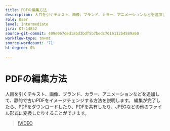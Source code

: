 ```yaml
---
title: PDFの編集方法
description: 人目を引くテキスト、画像、ブランド、カラー、アニメーションなどを追加して、静的で古いPDFをイメージチェンジする方法を説明します
role: User
level: Intermediate
jira: KT-14852
source-git-commit: 409e067ded1abd3bdf5b7bedc7616112b4589a60
workflow-type: tm+mt
source-wordcount: '71'
ht-degree: 0%

---
```


# PDFの編集方法

人目を引くテキスト、画像、ブランド、カラー、アニメーションなどを追加して、静的で古いPDFをイメージチェンジする方法を説明します。 編集が完了したら、PDFをダウンロードしたり、PDFを共有したり、JPEGなどの他のファイル形式に変換したりすることができます。

>[!VIDEO](https://video.tv.adobe.com/v/3427024?quality=12&learn=on&hidetitle=true)

